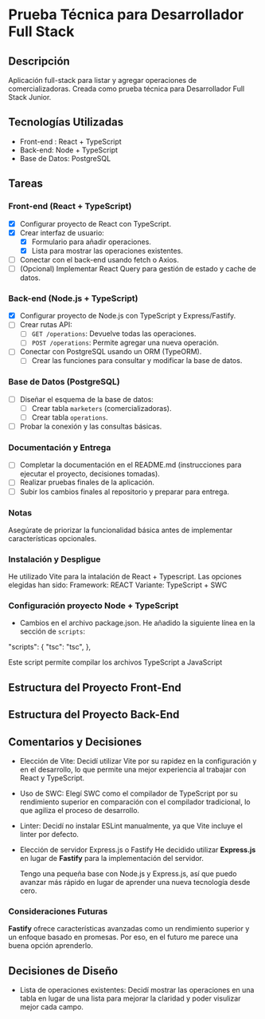 # Prueba Técnica para Desarrollador Full Stack #

## Descripción
Aplicación full-stack para listar y agregar operaciones de comercializadoras. Creada como prueba técnica para Desarrollador Full Stack Junior.

## Tecnologías Utilizadas
- Front-end : React + TypeScript
- Back-end: Node + TypeScript
- Base de Datos: PostgreSQL

## Tareas  

### Front-end (React + TypeScript)
- [x] Configurar proyecto de React con TypeScript.
- [x] Crear interfaz de usuario:
   - [x] Formulario para añadir operaciones.
   - [x] Lista para mostrar las operaciones existentes.
- [ ] Conectar con el back-end usando fetch o Axios.
- [ ] (Opcional) Implementar React Query para gestión de estado y cache de datos.

### Back-end (Node.js + TypeScript)
- [x] Configurar proyecto de Node.js con TypeScript y Express/Fastify.
- [ ] Crear rutas API:
   - [ ] `GET /operations`: Devuelve todas las operaciones.
   - [ ] `POST /operations`: Permite agregar una nueva operación.
- [ ] Conectar con PostgreSQL usando un ORM (TypeORM).
   - [ ] Crear las funciones para consultar y modificar la base de datos.

### Base de Datos (PostgreSQL)
- [ ] Diseñar el esquema de la base de datos:
   - [ ] Crear tabla `marketers` (comercializadoras).
   - [ ] Crear tabla `operations`.
- [ ] Probar la conexión y las consultas básicas.

### Documentación y Entrega
- [ ] Completar la documentación en el README.md (instrucciones para ejecutar el proyecto, decisiones tomadas).
- [ ] Realizar pruebas finales de la aplicación.
- [ ] Subir los cambios finales al repositorio y preparar para entrega.

### Notas 
Asegúrate de priorizar la funcionalidad básica antes de implementar características opcionales.

### Instalación y Despligue
   He utilizado Vite para la intalación de React + Typescript. Las opciones elegidas han sido:
   Framework: REACT 
   Variante: TypeScript + SWC

### Configuración proyecto Node + TypeScript
   - Cambios en el archivo package.json. 
   He añadido la siguiente línea en la sección de `scripts`:
   
   "scripts": {
      "tsc": "tsc",
   },

   Este script permite compilar los archivos TypeScript a JavaScript

## Estructura del Proyecto Front-End

## Estructura del Proyecto Back-End

## Comentarios y Decisiones 
   - Elección de Vite: Decidí utilizar Vite por su rapidez en la configuración y en el desarrollo, lo que permite una mejor experiencia al trabajar con React y TypeScript.

   - Uso de SWC: Elegí SWC como el compilador de TypeScript por su rendimiento superior en comparación con el compilador tradicional, lo que agiliza el proceso de desarrollo.

   - Linter: Decidí no instalar ESLint manualmente, ya que Vite incluye el linter por defecto.

   - Elección de servidor Express.js o Fastify
   He decidido utilizar **Express.js** en lugar de **Fastify** para la implementación del servidor.
   
      Tengo una pequeña base con Node.js y Express.js, así que puedo avanzar más rápido en lugar de aprender una nueva tecnología desde cero.

   ### Consideraciones Futuras
   **Fastify** ofrece características avanzadas como un rendimiento superior y un enfoque basado en promesas. Por eso, en el futuro me parece una buena opción aprenderlo.
   
## Decisiones de Diseño
   - Lista de operaciones existentes: Decidí mostrar las operaciones en una tabla en lugar de una lista para mejorar la claridad y poder visulizar mejor cada campo. 
